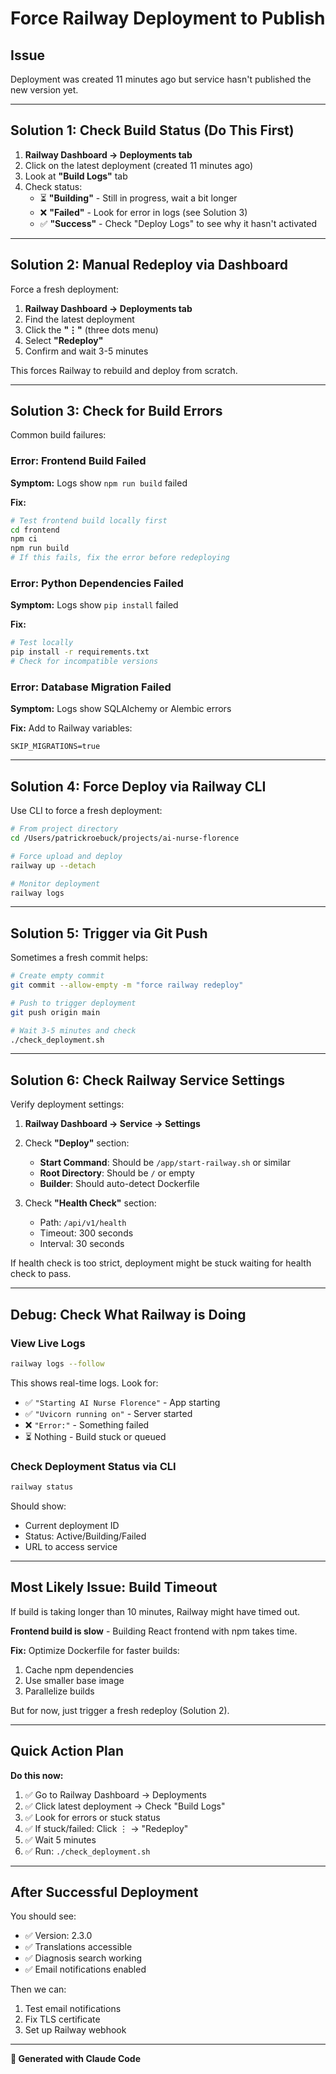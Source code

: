 # Force Railway Deployment to Publish

## Issue
Deployment was created 11 minutes ago but service hasn't published the new version yet.

---

## Solution 1: Check Build Status (Do This First)

1. **Railway Dashboard → Deployments tab**
2. Click on the latest deployment (created 11 minutes ago)
3. Look at **"Build Logs"** tab
4. Check status:
   - ⏳ **"Building"** - Still in progress, wait a bit longer
   - ❌ **"Failed"** - Look for error in logs (see Solution 3)
   - ✅ **"Success"** - Check "Deploy Logs" to see why it hasn't activated

---

## Solution 2: Manual Redeploy via Dashboard

Force a fresh deployment:

1. **Railway Dashboard → Deployments tab**
2. Find the latest deployment
3. Click the **"⋮"** (three dots menu)
4. Select **"Redeploy"**
5. Confirm and wait 3-5 minutes

This forces Railway to rebuild and deploy from scratch.

---

## Solution 3: Check for Build Errors

Common build failures:

### Error: Frontend Build Failed
**Symptom:** Logs show `npm run build` failed

**Fix:**
```bash
# Test frontend build locally first
cd frontend
npm ci
npm run build
# If this fails, fix the error before redeploying
```

### Error: Python Dependencies Failed
**Symptom:** Logs show `pip install` failed

**Fix:**
```bash
# Test locally
pip install -r requirements.txt
# Check for incompatible versions
```

### Error: Database Migration Failed
**Symptom:** Logs show SQLAlchemy or Alembic errors

**Fix:** Add to Railway variables:
```
SKIP_MIGRATIONS=true
```

---

## Solution 4: Force Deploy via Railway CLI

Use CLI to force a fresh deployment:

```bash
# From project directory
cd /Users/patrickroebuck/projects/ai-nurse-florence

# Force upload and deploy
railway up --detach

# Monitor deployment
railway logs
```

---

## Solution 5: Trigger via Git Push

Sometimes a fresh commit helps:

```bash
# Create empty commit
git commit --allow-empty -m "force railway redeploy"

# Push to trigger deployment
git push origin main

# Wait 3-5 minutes and check
./check_deployment.sh
```

---

## Solution 6: Check Railway Service Settings

Verify deployment settings:

1. **Railway Dashboard → Service → Settings**
2. Check **"Deploy"** section:
   - **Start Command**: Should be `/app/start-railway.sh` or similar
   - **Root Directory**: Should be `/` or empty
   - **Builder**: Should auto-detect Dockerfile

3. Check **"Health Check"** section:
   - Path: `/api/v1/health`
   - Timeout: 300 seconds
   - Interval: 30 seconds

If health check is too strict, deployment might be stuck waiting for health check to pass.

---

## Debug: Check What Railway is Doing

### View Live Logs
```bash
railway logs --follow
```

This shows real-time logs. Look for:
- ✅ `"Starting AI Nurse Florence"` - App starting
- ✅ `"Uvicorn running on"` - Server started
- ❌ `"Error:"` - Something failed
- ⏳ Nothing - Build stuck or queued

### Check Deployment Status via CLI
```bash
railway status
```

Should show:
- Current deployment ID
- Status: Active/Building/Failed
- URL to access service

---

## Most Likely Issue: Build Timeout

If build is taking longer than 10 minutes, Railway might have timed out.

**Frontend build is slow** - Building React frontend with npm takes time.

**Fix:** Optimize Dockerfile for faster builds:
1. Cache npm dependencies
2. Use smaller base image
3. Parallelize builds

But for now, just trigger a fresh redeploy (Solution 2).

---

## Quick Action Plan

**Do this now:**

1. ✅ Go to Railway Dashboard → Deployments
2. ✅ Click latest deployment → Check "Build Logs"
3. ✅ Look for errors or stuck status
4. ✅ If stuck/failed: Click ⋮ → "Redeploy"
5. ✅ Wait 5 minutes
6. ✅ Run: `./check_deployment.sh`

---

## After Successful Deployment

You should see:
- ✅ Version: 2.3.0
- ✅ Translations accessible
- ✅ Diagnosis search working
- ✅ Email notifications enabled

Then we can:
1. Test email notifications
2. Fix TLS certificate
3. Set up Railway webhook

---

**🤖 Generated with Claude Code**
